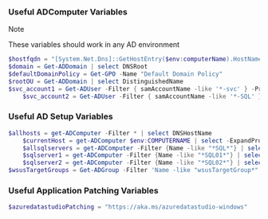 ### Useful ADComputer Variables
>[!NOTE]
> These variables should work in any AD environment

```powershell
$hostfqdn = "[System.Net.Dns]::GetHostEntry($env:computerName).HostName"  #Gets your server FQDN
$domain = Get-ADDomain | select DNSRoot
$defaultDomainPolicy = Get-GPO -Name "Default Domain Policy"
$rootOU = Get-ADDomain | select DistinguishedName
$svc_account1 = Get-ADUser -Filter { samAccountName -like '*-svc' } -Properties samAccountName | Select-Object samAccountName
    $svc_account2 = Get-ADUser -Filter { samAccountName -like '*-SQL' } -Properties samAccountName | Select-Object samAccountName

```
### Useful AD Setup Variables
```powershell
$allhosts = get-ADComputer -Filter * | select DNSHostName
    $currentHost = get-ADComputer $env:COMPUTERNAME | select -ExpandProperty DNSHostName
    $allsqlservers = get-ADComputer -Filter {Name -like "*SQL*"} | select DNSHostName
    $sqlserver1 = get-ADComputer -Filter {Name -like "*SQL01*"} | select DNSHostName
    $sqlserver2 = get-ADComputer -Filter {Name -like "*SQL02*"} | select DNSHostName
$wsusTargetGroups = Get-ADGroup -Filter 'Name -like "wsusTargetGroup*"'

```
### Useful Application Patching Variables
```powershell
$azuredatastudioPatching = "https://aka.ms/azuredatastudio-windows"

```
